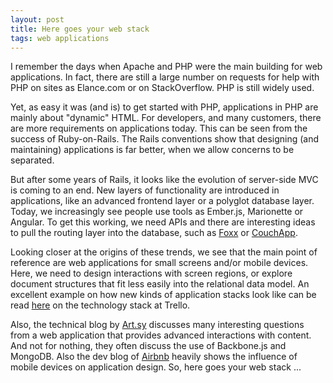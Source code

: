 ```yaml
---
layout: post
title: Here goes your web stack
tags: web applications
---
```

I remember the days when Apache and PHP were the main building for web applications. In fact, there are still a large number on requests for help with PHP on sites as Elance.com or on StackOverflow. PHP is still widely used.

Yet, as easy it was (and is) to get started with PHP, applications in PHP are mainly about "dynamic" HTML. For developers, and many customers, there are more requirements on applications today. This can be seen from the success of Ruby-on-Rails. The Rails conventions show that designing (and maintaining) applications is far better, when we allow concerns to be separated.

But after some years of Rails, it looks like the evolution of server-side MVC is coming to an end. New layers of functionality are introduced in applications, like an advanced frontend layer or a polyglot database layer. Today, we increasingly see people use tools as Ember.js, Marionette or Angular. To get this working, we need APIs and there are interesting ideas to pull the routing layer into the database, such as [Foxx](http://www.arangodb.org/2013/03/29/foxx-a-lightweight-javascript-application-framework-for-arangodb) or [CouchApp](http://couchapp.org/page/index).

Looking closer at the origins of these trends, we see that the main point of reference are web applications for small screens and/or mobile devices. Here, we need to design interactions with screen regions, or explore document structures  that fit less easily into the relational data model. An excellent example on how new kinds of application stacks look like can be read [here](http://blog.fogcreek.com/the-trello-tech-stack/) on the technology stack at Trello. 

Also, the technical blog by [Art.sy](http://artsy.github.io/) discusses many interesting questions from a web application that provides advanced interactions with content. And not for nothing, they often discuss the use of Backbone.js and MongoDB. Also the dev blog of [Airbnb](http://nerds.airbnb.com/) heavily shows the influence of mobile devices on application design. So, here goes your web stack ...
